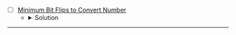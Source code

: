 

* [ ] [Minimum Bit Flips to Convert Number](https://leetcode.com/problems/minimum-bit-flips-to-convert-number/description/) 
    * <details>
        <summary> Solution </summary>

        ```c++
            class Solution {
                int countBits(int n) {
                    int cnt = 0;
                    while(n) {
                        n &= (n - 1);
                        cnt += 1;
                    }
                    return cnt;
                }
            public:
                int minBitFlips(int start, int goal) {
                    int _xor = (start ^ goal);
                    return countBits(_xor);
                }
            };
        
    </details>

---